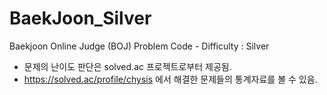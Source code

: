 # BaekJoon_Silver
Baekjoon Online Judge (BOJ) Problem Code - Difficulty : Silver
* 문제의 난이도 판단은 solved.ac 프로젝트로부터 제공됨.
* https://solved.ac/profile/chysis 에서 해결한 문제들의 통계자료를 볼 수 있음.
